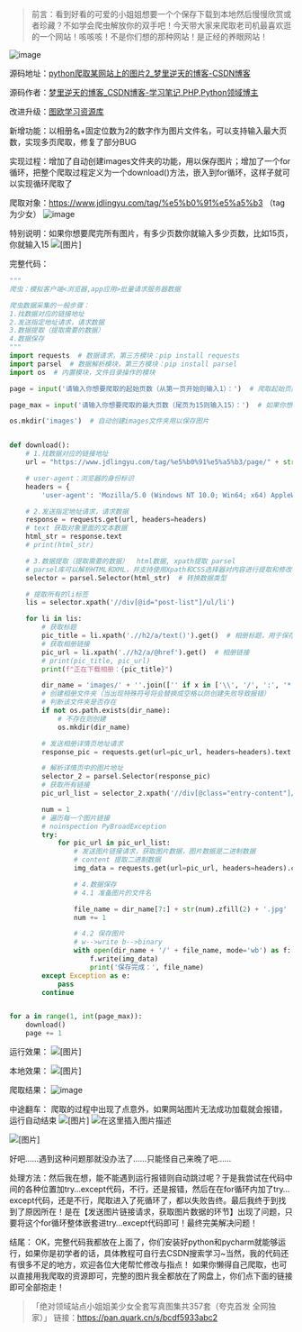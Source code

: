 > 前言：看到好看的可爱的小姐姐想要一个个保存下载到本地然后慢慢欣赏或者珍藏？不如学会爬虫解放你的双手吧！今天带大家来爬取老司机最喜欢逛的一个网站！咳咳咳！不是你们想的那种网站！是正经的养眼网站！

![image](https://user-images.githubusercontent.com/88499526/191899598-518a6fce-22f7-4f10-aec2-4c3bef7f8322.png)


源码地址：[python爬取某网站上的图片2_梦里逆天的博客-CSDN博客](https://blog.csdn.net/username666/article/details/125799723?spm=1001.2101.3001.6650.4&utm_medium=distribute.pc_relevant.none-task-blog-2~default~CTRLIST~Rate-4-125799723-blog-113725731.pc_relevant_multi_platform_whitelistv3&depth_1-utm_source=distribute.pc_relevant.none-task-blog-2~default~CTRLIST~Rate-4-125799723-blog-113725731.pc_relevant_multi_platform_whitelistv3&utm_relevant_index=6)

源码作者：[梦里逆天的博客_CSDN博客-学习笔记,PHP,Python领域博主](https://blog.csdn.net/username666)

改进升级：[图欧学习资源库](https://tuostudy.com/)

新增功能：以相册名+固定位数为2的数字作为图片文件名，可以支持输入最大页数，实现多页爬取，修复了部分BUG

实现过程：增加了自动创建images文件夹的功能，用以保存图片；增加了一个for循环，把整个爬取过程定义为一个download()方法，嵌入到for循环，这样子就可以实现循环爬取了

爬取对象：https://www.jdlingyu.com/tag/%e5%b0%91%e5%a5%b3    （tag为少女）
![image](https://user-images.githubusercontent.com/88499526/191899666-dcf09aa6-9392-46b2-ac14-5da01f14a0dd.png)


特别说明：如果你想要爬完所有图片，有多少页数你就输入多少页数，比如15页，你就输入15
![\[图片\]](https://img-blog.csdnimg.cn/04cc5ea446dc4f56b3f668f5a96dd3e5.png)

完整代码：

```python
"""
爬虫：模拟客户端<浏览器,app应用>批量请求服务器数据

爬虫数据采集的一般步骤：
1.找数据对应的链接地址
2.发送指定地址请求，请求数据
3.数据提取（提取需要的数据）
4.数据保存
"""
import requests  # 数据请求，第三方模块：pip install requests
import parsel  # 数据解析模块，第三方模块：pip install parsel
import os  # 内置模块，文件目录操作的模块

page = input('请输入你想要爬取的起始页数（从第一页开始则输入1）：')  # 爬取起始页数，从第一页开始则输入1

page_max = input('请输入你想要爬取的最大页数（尾页为15则输入15）：')  # 如果你想要爬完所有图片，有多少页数你就输入多少页数

os.mkdir('images')  # 自动创建images文件夹用以保存图片


def download():
    # 1.找数据对应的链接地址
    url = "https://www.jdlingyu.com/tag/%e5%b0%91%e5%a5%b3/page/" + str(page)   # 默认tag是“少女”，你也可以选择别的tag

    # user-agent：浏览器的身份标识
    headers = {
        'user-agent': 'Mozilla/5.0 (Windows NT 10.0; Win64; x64) AppleWebKit/537.36 (KHTML, like Gecko) Chrome/103.0.0.0 Safari/537.36'}

    # 2.发送指定地址请求，请求数据
    response = requests.get(url, headers=headers)
    # text 获取对象里面的文本数据
    html_str = response.text
    # print(html_str)

    # 3.数据提取（提取需要的数据）  html数据, xpath提取 parsel
    # parsel库可以解析HTML和XML，并支持使用Xpath和CSS选择器对内容进行提取和修改，同时融合了正则表达式的提取功能
    selector = parsel.Selector(html_str)  # 转换数据类型

    # 提取所有的li标签
    lis = selector.xpath('//div[@id="post-list"]/ul/li')

    for li in lis:
        # 获取标题
        pic_title = li.xpath('.//h2/a/text()').get()  # 相册标题，用于保存相册的文件夹名
        # 获取相册链接
        pic_url = li.xpath('.//h2/a/@href').get()  # 相册链接
        # print(pic_title, pic_url)
        print(f"正在下载相册：{pic_title}")

        dir_name = 'images/' + ''.join(['' if x in ['\\', '/', ':', '*', '?', '"', '<', '>', '|'] else x for x in pic_title])
        # 创建相册文件夹（当出现特殊符号将会替换成空格以防创建失败导致报错）
        # 判断该文件夹是否存在
        if not os.path.exists(dir_name):
            # 不存在则创建
            os.mkdir(dir_name)

        # 发送相册详情页地址请求
        response_pic = requests.get(url=pic_url, headers=headers).text  # 详情页数据

        # 解析详情页中的图片地址
        selector_2 = parsel.Selector(response_pic)
        # 获取所有链接
        pic_url_list = selector_2.xpath('//div[@class="entry-content"]//img/@src').getall()  # 所有图片链接

        num = 1
        # 遍历每一个图片链接
        # noinspection PyBroadException
        try:
            for pic_url in pic_url_list:
                # 发送图片链接请求，获取图片数据，图片数据是二进制数据
                # content 提取二进制数据
                img_data = requests.get(url=pic_url, headers=headers).content

                # 4.数据保存
                # 4.1 准备图片的文件名

                file_name = dir_name[7:] + str(num).zfill(2) + '.jpg'  # 以相册名+固定位数为2的数字作为文件名
                num += 1

                # 4.2 保存图片
                # w-->write b-->binary
                with open(dir_name + '/' + file_name, mode='wb') as f:
                    f.write(img_data)
                    print('保存完成：', file_name)
        except Exception as e:
            pass
        continue


for a in range(1, int(page_max)):
    download()
    page += 1
```

运行效果：
![\[图片\]](https://img-blog.csdnimg.cn/360dacc8251248c6b430b95e9f895b3a.png)


本地效果：
![\[图片\]](https://img-blog.csdnimg.cn/e59bae2c7212447eabfa2c439f3c586d.png)

爬取结果：
![image](https://user-images.githubusercontent.com/88499526/191899755-0205b0b3-0da7-49a9-b414-59b4a3a5e350.png)


中途翻车：
爬取的过程中出现了点意外，如果网站图片无法成功加载就会报错，运行自动结束
![\[图片\]](https://img-blog.csdnimg.cn/39f0b80317f94e58b65c14452e4753ed.png)
![在这里插入图片描述](https://img-blog.csdnimg.cn/06931d16b0314bdba2b6d617d7906eb6.png)

![\[图片\]](https://img-blog.csdnimg.cn/4f1897c173934b01a45413962f7a22ad.png)

好吧……遇到这种问题那就没办法了……只能怪自己来晚了吧……


处理方法：然后我在想，能不能遇到运行报错则自动跳过呢？于是我尝试在代码中间的各种位置加try…except代码，不行，还是报错，然后在在for循环内加了try…except代码，还是不行，爬取进入了死循环了，都以失败告终。最后我终于到找到了原因所在！是在【发送图片链接请求，获取图片数据的环节】出现了问题，只要将这个for循环整体嵌套进try…except代码即可！最终完美解决问题！

结尾：
OK，完整代码我都放在上面了，你们安装好python和pycharm就能够运行，如果你是初学者的话，具体教程可自行去CSDN搜索学习~当然，我的代码还有很多不足的地方，欢迎各位大佬帮忙修改与指点！
如果你懒得自己爬取，也可以直接用我爬取的资源即可，完整的图片我全都放在了网盘上，你们点下面的链接即可全部抱走！

> 「绝对领域站点小姐姐美少女全套写真图集共357套（夸克首发 全网独家）」
链接：https://pan.quark.cn/s/bcdf5933abc2
